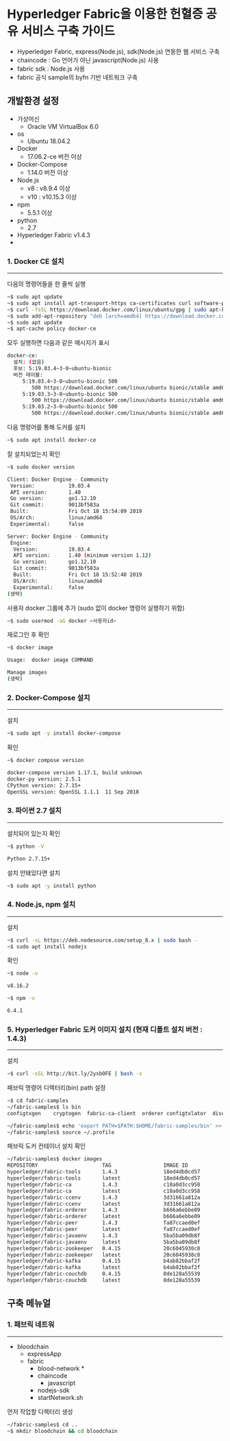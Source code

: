 # Hyperledger Fabric을 이용한 헌혈증 공유 서비스 구축 가이드
* Hyperledger Fabric, express(Node.js), sdk(Node.js) 연동한 웹 서비스 구축
* chaincode : Go 언어가 아닌 javascript(Node.js) 사용
* fabric sdk : Node.js 사용
* fabric 공식 sample의 byfn 기반 네트워크 구축
## 개발환경 설정
* 가상머신
    * Oracle VM VirtualBox 6.0
* os
    * Ubuntu 18.04.2
* Docker
    * 17.06.2-ce 버전 이상
* Docker-Compose
    * 1.14.0 버전 이상
* Node.js
    * v8 : v8.9.4 이상
    * v10 : v10.15.3 이상
* npm
    * 5.5.1 이상
* python
    * 2.7
* Hyperledger Fabric v1.4.3
* 
### 1. Docker CE 설치
---------------
다음의 명령어들을 한 줄씩 실행

``` sh
~$ sudo apt update
~$ sudo apt install apt-transport-https ca-certificates curl software-properties-common
~$ curl -fsSL https://download.docker.com/linux/ubuntu/gpg | sudo apt-key add
~$ sudo add-apt-repository "deb [arch=amd64] https://download.docker.com/linux/ubuntu bionic stable"
~$ sudo apt update
~$ apt-cache policy docker-ce
```

모두 실행하면 다음과 같은 메시지가 표시
``` sh
docker-ce:
  설치: (없음)
  후보: 5:19.03.4~3-0~ubuntu-bionic
  버전 테이블:
     5:19.03.4~3-0~ubuntu-bionic 500
        500 https://download.docker.com/linux/ubuntu bionic/stable amd64 Packages
     5:19.03.3~3-0~ubuntu-bionic 500
        500 https://download.docker.com/linux/ubuntu bionic/stable amd64 Packages
     5:19.03.2~3-0~ubuntu-bionic 500
        500 https://download.docker.com/linux/ubuntu bionic/stable amd64 Packages

```

다음 명령어를 통해 도커를 설치

``` sh
~$ sudo apt install docker-ce
```

잘 설치되었는지 확인
``` sh
~$ sudo docker version

Client: Docker Engine - Community
 Version:           19.03.4
 API version:       1.40
 Go version:        go1.12.10
 Git commit:        9013bf583a
 Built:             Fri Oct 18 15:54:09 2019
 OS/Arch:           linux/amd64
 Experimental:      false

Server: Docker Engine - Community
 Engine:
  Version:          19.03.4
  API version:      1.40 (minimum version 1.12)
  Go version:       go1.12.10
  Git commit:       9013bf583a
  Built:            Fri Oct 18 15:52:40 2019
  OS/Arch:          linux/amd64
  Experimental:     false
(생략)
```

사용자 docker 그룹에 추가 (sudo 없이 docker 명령어 실행하기 위함)
``` sh
~$ sudo usermod -aG docker <사용자id>
```
재로그인 후 확인
``` sh
~$ docker image

Usage:	docker image COMMAND

Manage images
(생략)
```
### 2. Docker-Compose 설치
---------------
설치
``` sh
~$ sudo apt -y install docker-compose
```
확인
``` sh
~$ docker compose version

docker-compose version 1.17.1, build unknown
docker-py version: 2.5.1
CPython version: 2.7.15+
OpenSSL version: OpenSSL 1.1.1  11 Sep 2018
```

### 3. 파이썬 2.7 설치
---------------
설치되어 있는지 확인
``` sh
~$ python -V

Python 2.7.15+
```
설치 안돼있다면 설치
``` sh
~$ sudo apt -y install python
```
### 4. Node.js, npm 설치
---------------
설치
``` sh
~$ curl -sL https://deb.nodesource.com/setup_8.x | sudo bash -
~$ sudo apt install nodejs
```
확인
``` sh
~$ node -v

v8.16.2
```
``` sh
~$ npm -v

6.4.1
```
### 5. Hyperledger Fabric 도커 이미지 설치 (현재 디폴트 설치 버전 : 1.4.3)
---------------
설치
``` sh
~$ curl -sSL http://bit.ly/2ysbOFE | bash -s
```
패브릭 명령어 디렉터리(bin) path 설정
``` sh
~$ cd fabric-samples
~/fabric-samples$ ls bin
configtxgen    cryptogen  fabric-ca-client  orderer configtxlator  discover  idemixgen  peer
```
```sh
~/fabric-samples$ echo 'export PATH=$PATH:$HOME/fabric-samples/bin' >> ~/.profile
~/fabric-samples$ source ~/.profile
```
패브릭 도커 컨테이너 설치 확인
``` sh
~/fabric-samples$ docker images
REPOSITORY                     TAG                 IMAGE ID            CREATED             SIZE
hyperledger/fabric-tools       1.4.3               18ed4db0cd57        2 months ago        1.55GB
hyperledger/fabric-tools       latest              18ed4db0cd57        2 months ago        1.55GB
hyperledger/fabric-ca          1.4.3               c18a0d3cc958        2 months ago        253MB
hyperledger/fabric-ca          latest              c18a0d3cc958        2 months ago        253MB
hyperledger/fabric-ccenv       1.4.3               3d31661a812a        2 months ago        1.45GB
hyperledger/fabric-ccenv       latest              3d31661a812a        2 months ago        1.45GB
hyperledger/fabric-orderer     1.4.3               b666a6ebbe09        2 months ago        173MB
hyperledger/fabric-orderer     latest              b666a6ebbe09        2 months ago        173MB
hyperledger/fabric-peer        1.4.3               fa87ccaed0ef        2 months ago        179MB
hyperledger/fabric-peer        latest              fa87ccaed0ef        2 months ago        179MB
hyperledger/fabric-javaenv     1.4.3               5ba5ba09db8f        2 months ago        1.76GB
hyperledger/fabric-javaenv     latest              5ba5ba09db8f        2 months ago        1.76GB
hyperledger/fabric-zookeeper   0.4.15              20c6045930c8        7 months ago        1.43GB
hyperledger/fabric-zookeeper   latest              20c6045930c8        7 months ago        1.43GB
hyperledger/fabric-kafka       0.4.15              b4ab82bbaf2f        7 months ago        1.44GB
hyperledger/fabric-kafka       latest              b4ab82bbaf2f        7 months ago        1.44GB
hyperledger/fabric-couchdb     0.4.15              8de128a55539        7 months ago        1.5GB
hyperledger/fabric-couchdb     latest              8de128a55539        7 months ago        1.5GB

```
## 구축 메뉴얼

### 1. 패브릭 네트워
------------

* bloodchain
    * expressApp
    * fabric
        * blood-network
            * 
        * chaincode
            * javascript
        * nodejs-sdk
        * startNetwork.sh

먼저 작업할 디렉터리 생성
```sh
~/fabric-samples$ cd ..
~$ mkdir bloodchain && cd bloodchain
```
